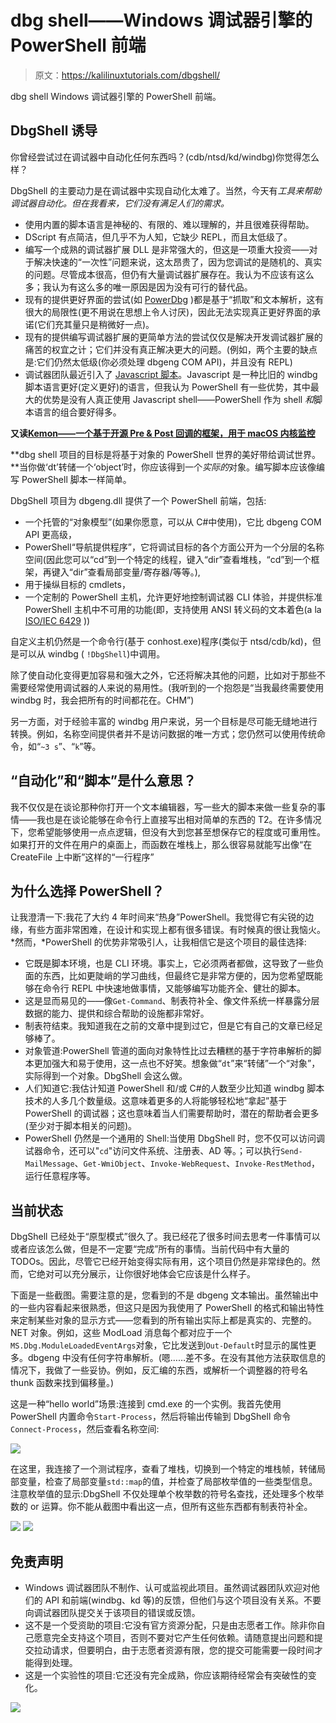 # dbg shell——Windows 调试器引擎的 PowerShell 前端

> 原文：<https://kalilinuxtutorials.com/dbgshell/>

dbg shell Windows 调试器引擎的 PowerShell 前端。

## **DbgShell 诱导**

你曾经尝试过在调试器中自动化任何东西吗？(cdb/ntsd/kd/windbg)你觉得怎么样？

DbgShell 的主要动力是在调试器中实现自动化太难了。当然，今天有*工具来帮助调试器自动化。但在我看来，它们没有满足人们的需求。*

*   使用内置的脚本语言是神秘的、有限的、难以理解的，并且很难获得帮助。
*   DScript 有点简洁，但几乎不为人知，它缺少 REPL，而且太低级了。
*   编写一个成熟的调试器扩展 DLL 是非常强大的，但这是一项重大投资——对于解决快速的“一次性”问题来说，这太昂贵了，因为您调试的是随机的、真实的问题。尽管成本很高，但仍有大量调试器扩展存在。我认为不应该有这么多；我认为有这么多的唯一原因是因为没有可行的替代品。
*   现有的提供更好界面的尝试(如 [PowerDbg](http://powerdbg.codeplex.com/) )都是基于“抓取”和文本解析，这有很大的局限性(更不用说在思想上令人讨厌)，因此无法实现真正更好界面的承诺(它们充其量只是稍微好一点)。
*   现有的提供编写调试器扩展的更简单方法的尝试仅仅是解决开发调试器扩展的痛苦的权宜之计；它们并没有真正解决更大的问题。(例如，两个主要的缺点是:它们仍然太低级(你必须处理 dbgeng COM API)，并且没有 REPL)
*   调试器团队最近引入了 [Javascript 脚本](https://docs.microsoft.com/en-us/windows-hardware/drivers/debugger/javascript-debugger-scripting)。Javascript 是一种比旧的 windbg 脚本语言更好(定义更好)的语言，但我认为 PowerShell 有一些优势，其中最大的优势是没有人真正使用 Javascript shell——PowerShell 作为 shell *和*脚本语言的组合要好得多。

**又读[Kemon——一个基于开源 Pre & Post 回调的框架，用于 macOS 内核监控](https://kalilinuxtutorials.com/kemon-macos-kernel-monitoring/)**

**dbg shell 项目的目标是将基于对象的 PowerShell 世界的美好带给调试世界。**当你做‘dt’转储一个‘object’时，你应该得到一个*实际的*对象。编写脚本应该像编写 PowerShell 脚本一样简单。

DbgShell 项目为 dbgeng.dll 提供了一个 PowerShell 前端，包括:

*   一个托管的“对象模型”(如果你愿意，可以从 C#中使用)，它比 dbgeng COM API 更高级，
*   PowerShell“导航提供程序”，它将调试目标的各个方面公开为一个分层的名称空间(因此您可以“cd”到一个特定的线程，键入“dir”查看堆栈，“cd”到一个框架，再键入“dir”查看局部变量/寄存器/等等。),
*   用于操纵目标的 cmdlets，
*   一个定制的 PowerShell 主机，允许更好地控制调试器 CLI 体验，并提供标准 PowerShell 主机中不可用的功能(即，支持使用 ANSI 转义码的文本着色(a la [ISO/IEC 6429](http://en.wikipedia.org/wiki/ISO/IEC_6429) ))

自定义主机仍然是一个命令行(基于 conhost.exe)程序(类似于 ntsd/cdb/kd)，但是可以从 windbg ( `!DbgShell`)中调用。

除了使自动化变得更加容易和强大之外，它还将解决其他的问题，比如对于那些不需要经常使用调试器的人来说的易用性。(我听到的一个抱怨是“当我最终需要使用 windbg 时，我会把所有的时间都花在。CHM”)

另一方面，对于经验丰富的 windbg 用户来说，另一个目标是尽可能无缝地进行转换。例如，名称空间提供者并不是访问数据的唯一方式；您仍然可以使用传统命令，如“`~3 s`”、“`k`”等。

## “自动化”和“脚本”是什么意思？

我不仅仅是在谈论那种你打开一个文本编辑器，写一些大的脚本来做一些复杂的事情——我也是在谈论能够在命令行上直接写出相对简单的东西的 T2。在许多情况下，您希望能够使用一点点逻辑，但没有大到您甚至想保存它的程度或可重用性。如果打开的文件在用户的桌面上，而函数在堆栈上，那么很容易就能写出像“在 CreateFile 上中断”这样的“一行程序”

## **为什么选择 PowerShell？**

让我澄清一下:我花了大约 4 年时间来“热身”PowerShell。我觉得它有尖锐的边缘，有些方面非常困难，在设计和实现上都有很多错误。有时候真的很让我恼火。*然而，*PowerShell 的优势非常吸引人，让我相信它是这个项目的最佳选择:

*   它既是脚本环境，也是 CLI 环境。事实上，它必须两者都做，这导致了一些负面的东西，比如更陡峭的学习曲线，但最终它是非常方便的，因为您希望既能够在命令行 REPL 中快速地做事情，又能够编写功能齐全、健壮的脚本。
*   这是显而易见的——像`Get-Command`、制表符补全、像文件系统一样暴露分层数据的能力、提供和综合帮助的设施都非常好。
*   制表符结束。我知道我在之前的文章中提到过它，但是它有自己的文章已经足够棒了。
*   对象管道:PowerShell 管道的面向对象特性比过去糟糕的基于字符串解析的脚本更加强大和易于使用，这一点也不好笑。想象做“`dt`”来“转储”一个“对象”，实际得到一个对象。DbgShell 会这么做。
*   人们知道它:我估计知道 PowerShell 和/或 C#的人数至少比知道 windbg 脚本技术的人多几个数量级。这意味着更多的人将能够轻松地“拿起”基于 PowerShell 的调试器；这也意味着当人们需要帮助时，潜在的帮助者会更多(至少对于脚本相关的问题)。
*   PowerShell 仍然是一个通用的 Shell:当使用 DbgShell 时，您不仅可以访问调试器命令，还可以"`cd`"访问文件系统、注册表、AD 等。；可以执行`Send-MailMessage`、`Get-WmiObject`、`Invoke-WebRequest`、`Invoke-RestMethod`，运行任意程序等。

## **当前状态**

DbgShell 已经处于“原型模式”很久了。我已经花了很多时间去思考一件事情可以或者应该怎么做，但是不一定要“完成”所有的事情。当前代码中有大量的 TODOs。因此，尽管它已经开始变得实际有用，这个项目仍然是非常绿色的。然而，它绝对可以充分展示，让你很好地体会它应该是什么样子。

下面是一些截图。需要注意的是，您看到的不是 dbgeng 文本输出。虽然输出中的一些内容看起来很熟悉，但这只是因为我使用了 PowerShell 的格式和输出特性来定制某些对象的显示方式——您看到的所有输出实际上都是真实的、完整的。NET 对象。例如，这些 ModLoad 消息每个都对应于一个`MS.Dbg.ModuleLoadedEventArgs`对象，它比发送到`Out-Default`时显示的属性更多。dbgeng 中没有任何字符串解析。(嗯……差不多。在没有其他方法获取信息的情况下，我做了一些妥协。例如，反汇编的东西，或解析一个调整器的符号名 thunk 函数来找到偏移量。)

这是一种“hello world”场景:连接到 cmd.exe 的一个实例。我首先使用 PowerShell 内置命令`Start-Process`，然后将输出传输到 DbgShell 命令`Connect-Process`，然后查看名称空间:

![](img//7e81a426b6b703c1dd7a2b3c2c173810.png)

在这里，我连接了一个测试程序，查看了堆栈，切换到一个特定的堆栈帧，转储局部变量，检查了局部变量`std::map`的值，并检查了局部枚举值的一些类型信息。注意枚举值的显示:DbgShell 不仅处理单个枚举数的符号名查找，还处理多个枚举数的 or 运算。你不能从截图中看出这一点，但所有这些东西都有制表符补全。

![](img//056bb3206235c608b766ec9c58aa1c6b.png) ![](img//142a62ba5534e5150ac6e081eedc3a2d.png)

## **免责声明**

*   Windows 调试器团队不制作、认可或监视此项目。虽然调试器团队欢迎对他们的 API 和前端(windbg、kd 等)的反馈，但他们与这个项目没有关系。不要向调试器团队提交关于该项目的错误或反馈。
*   这不是一个受资助的项目:它没有官方资源分配，只是由志愿者工作。除非你自己愿意完全支持这个项目，否则不要对它产生任何依赖。请随意提出问题和提交拉动请求，但要明白，由于志愿者资源有限，您的提交可能需要一段时间才能得到处理。
*   这是一个实验性的项目:它还没有完全成熟，你应该期待经常会有突破性的变化。

[![](img//d861a9096555aeb1980fc054015933d7.png)](https://github.com/Microsoft/DbgShell)